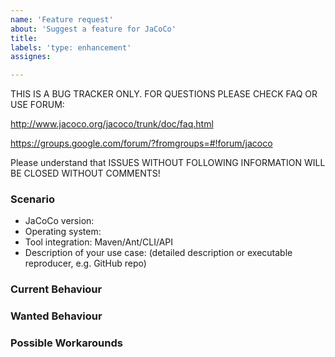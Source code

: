 ```yaml
---
name: 'Feature request'
about: 'Suggest a feature for JaCoCo'
title:
labels: 'type: enhancement'
assignes:

---
```


THIS IS A BUG TRACKER ONLY. FOR QUESTIONS PLEASE CHECK FAQ OR USE FORUM:

http://www.jacoco.org/jacoco/trunk/doc/faq.html

https://groups.google.com/forum/?fromgroups=#!forum/jacoco

Please understand that
ISSUES WITHOUT FOLLOWING INFORMATION WILL BE CLOSED WITHOUT COMMENTS!

### Scenario

* JaCoCo version:
* Operating system:
* Tool integration: Maven/Ant/CLI/API
* Description of your use case: (detailed description or executable reproducer, e.g. GitHub repo)

### Current Behaviour

### Wanted Behaviour

### Possible Workarounds
